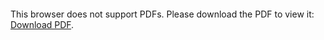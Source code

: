 <object data="christ-in-song/CIS1908pdfs/527.pdf" type="application/pdf" width="100%" height="1024px">
    <embed src="christ-in-song/CIS1908pdfs/527.pdf">
        <p>This browser does not support PDFs. Please download the PDF to view it: <a href="christ-in-song/CIS1908pdfs/527.pdf">Download PDF</a>.</p>
    </embed>
</object>
